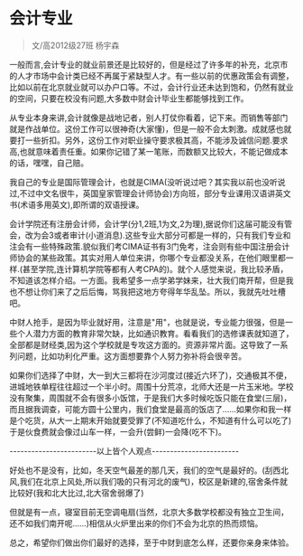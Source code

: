 
# 会计专业  

> 文/高2012级27班 杨宇森  



一般而言,会计专业的就业前景还是比较好的，但是经过了许多年的补充，北京市的人才市场中会计类已经不再属于紧缺型人才。有一些以前的优惠政策会有调整，比如以前在北京就业就可以办户口等。不过，会计行业还未达到饱和，仍然有就业的空间，只要在校没有问题,大多数中财会计毕业生都能够找到工作。

从专业本身来讲,会计就像是战地记者，别人打仗你看着，记下来。而销售等部门就是作战单位。这份工作可以很神奇(大家懂)，但是一般不会太刺激。成就感也就要打一些折扣。另外，这份工作对职业操守要求极其高，不能涉及诚信问题.要求高,也就意味着责任重。如果你记错了某一笔账，而数额又比较大，不能记做成本的话，嘿嘿，自己赔。

我自己的专业是国际管理会计，也就是CIMA(没听说过吧？其实我以前也没听说过,不过中文名很牛，英国皇家管理会计师协会)方向班，部分专业课用汉语讲英文书(术语多用英文),即所谓的双语授课。

会计学院还有注册会计师，会计学(分1,2班,1为文,2为理),据说你们这届可能没有管会，改为会3或者审计(小道消息).这些专业大部分可都是一样的，只有我们专业和注会有一些特殊政策.貌似我们考CIMA证书有3门免考，注会则有些中国注册会计师协会的某些政策。其实对用人单位来讲，你哪个专业都没关系，在他们眼里都一样.(甚至学院,连计算机学院等都有人考CPA的)。就个人感觉来说，我比较矛盾，不知道该怎样介绍。一方面。我希望多一点学弟学妹来，壮大我们南开帮，但是我也不想让你们来了之后后悔，骂我把这地方夸得年华乱坠。所以，我就先吐吐槽吧。

中财人抢手，是因为毕业就好用，注意是"用"，也就是说，专业能力很强，但是一些个人潜力方面的教育非常欠缺，比如通识教育。看看我们的选修课表就知道了，全部都是财经类,因为这个学校就是专攻这方面的。资源非常片面。这导致了一系列问题，比如功利化严重。这方面想要靠个人努力弥补将会很辛苦。

如果你们选择了中财，大一到大三都将在沙河度过(接近六环了)，交通极其不便，进城地铁单程往往超过一个半小时。周围十分荒凉，北师大还是一片玉米地。学校没有聚集，周围就不会有很多小饭馆，于是我们大多时候吃饭只能在食堂(三层)，而且据我调查，可能方圆十公里内，我们食堂是最高的饭店了……如果你和我一样是个吃货，从大一上期末开始就要受罪了(不知道吃什么，不知道有什么可以吃了)于是伙食费就会像过山车一样，一会升(尝鲜)一会降(吃不下)。

------------------------以上皆个人观点------------------------

好处也不是没有，比如，冬天空气最差的那几天，我们的空气是最好的。(刮西北风,我们在北京上风处,所以我们吸的只有河北的废气)，校区是新建的,宿舍条件就比较好(我和北大比过,北大宿舍弱爆了)

但就是有一点，寝室目前无空调电扇(当然，北京大多数学校都没有独立卫生间，还不如我们南开呢……)相信从火炉里出来的你们不会为北京的热而烦恼。

总之，希望你们做出你们最好的选择，至于中财到底怎么样，还要你亲身来体验。







